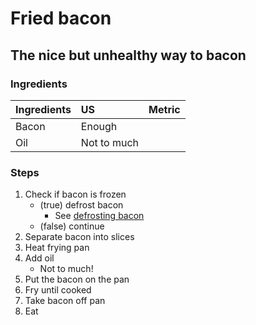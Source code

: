 # Fried bacon
## The nice but unhealthy way to bacon

### Ingredients

|Ingredients | US    |Metric |
|:-----------|:------|:------|
| Bacon | Enough |
| Oil | Not to much |

### Steps

1. Check if bacon is frozen
	- (true) defrost bacon
		- See [defrosting bacon](DefrostingBacon.md)
	- (false) continue
2. Separate bacon into slices
3. Heat frying pan
4. Add oil
	- Not to much!
5. Put the bacon on the pan
6. Fry until cooked
7. Take bacon off pan
8. Eat

